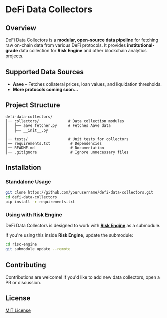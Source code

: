 # DeFi Data Collectors

## Overview
DeFi Data Collectors is a **modular, open-source data pipeline** for fetching raw on-chain data from various DeFi protocols. It provides **institutional-grade** data collection for **Risk Engine** and other blockchain analytics projects.

## Supported Data Sources
- **Aave** – Fetches collateral prices, loan values, and liquidation thresholds.
- **More protocols coming soon...**

## Project Structure
```
defi-data-collectors/
│── collectors/             # Data collection modules
│   ├── aave_fetcher.py     # Fetches Aave data
│   ├── __init__.py
│
│── tests/                  # Unit tests for collectors
│── requirements.txt         # Dependencies
│── README.md                # Documentation
│── .gitignore               # Ignore unnecessary files
```

## Installation
### Standalone Usage
```bash
git clone https://github.com/yourusername/defi-data-collectors.git
cd defi-data-collectors
pip install -r requirements.txt
```

### Using with Risk Engine
DeFi Data Collectors is designed to work with **[Risk Engine](https://github.com/GeorgeVSV/defi-risk-engine.git)** as a submodule.

If you're using this inside **Risk Engine**, update the submodule:
```bash
cd risc-engine
git submodule update --remote
```

## Contributing
Contributions are welcome! If you'd like to add new data collectors, open a PR or discussion.

## License
[MIT License](LICENSE)
